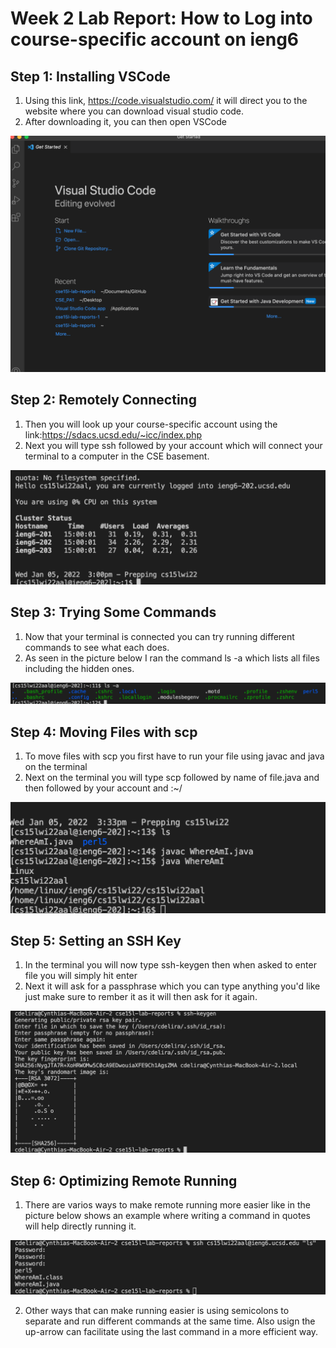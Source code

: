 # Week 2 Lab Report: How to Log into course-specific account on ieng6

## Step 1: Installing VSCode
  1. Using this link, https://code.visualstudio.com/ it will direct you to the website where you can download visual studio code.
  2. After downloading it, you can then open VSCode
 
  ![alt text](VSCode.png)

## Step 2: Remotely Connecting
  1. Then you will look up your course-specific account using the link:https://sdacs.ucsd.edu/~icc/index.php
  2. Next you will type ssh followed by your account which will connect your terminal to a computer in the CSE basement.

  ![alt text](RemoteConnecting.png)

## Step 3: Trying Some Commands

  1. Now that your terminal is connected you can try running different commands to see what each does.
  2. As seen in the picture below I ran the command ls -a which lists all files including the hidden ones.

  ![alt text](Commands.png)

## Step 4: Moving Files with scp

  1. To move files with scp you first have to run your file using javac and java on the terminal
  2. Next on the terminal you will type scp followed by name of file.java and then followed by your account and :~/

  ![alt text](SSH.png)

## Step 5: Setting an SSH Key

  1. In the terminal you will now type ssh-keygen then when asked to enter file you will simply hit enter
  2. Next it will ask for a passphrase which you can type anything you'd like just make sure to rember it as it will then ask for it again.

  ![alt text](SSHKey.png)

## Step 6: Optimizing Remote Running

  1. There are varios ways to make remote running more easier like in the picture below shows an example where writing a command in quotes will help directly running it.

  ![alt text](LastStep.png)

  2. Other ways that can make running easier is using semicolons to separate and run different commands at the same time. Also usign the up-arrow can facilitate using the last command in a more efficient way.




